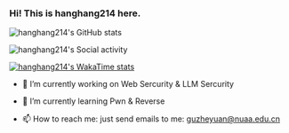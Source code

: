 ### Hi! This is hanghang214 here.
![hanghang214's GitHub stats](https://github-readme-stats.vercel.app/api?username=hanghang214)

![hanghang214's Social activity](https://stats.justsong.cn/api/github?username=hanghang214)

[![hanghang214's WakaTime stats](https://github-readme-stats.vercel.app/api/wakatime?username=hanghang214)](https://github.com/anuraghazra/github-readme-stats)
- 🔭 I’m currently working on Web Sercurity & LLM Sercurity

- 🌱 I’m currently learning Pwn & Reverse

- 📫 How to reach me: just send emails to me: guzheyuan@nuaa.edu.cn
